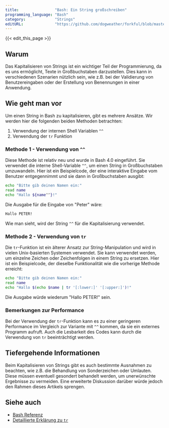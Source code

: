 ```yaml
---
title:                "Bash: Ein String großschreiben"
programming_language: "Bash"
category:             "Strings"
editURL:              "https://github.com/dogweather/forkful/blob/master/content/de/bash/capitalizing-a-string.md"
---
```


{{< edit_this_page >}}

## Warum
Das Kapitalisieren von Strings ist ein wichtiger Teil der Programmierung, da es uns ermöglicht, Texte in Großbuchstaben darzustellen. Dies kann in verschiedenen Szenarien nützlich sein, wie z.B. bei der Validierung von Benutzereingaben oder der Erstellung von Benennungen in einer Anwendung.

## Wie geht man vor
Um einen String in Bash zu kapitalisieren, gibt es mehrere Ansätze. Wir werden hier die folgenden beiden Methoden betrachten:
1. Verwendung der internen Shell Variablen `^^`
2. Verwendung der `tr` Funktion

### Methode 1 - Verwendung von `^^`
Diese Methode ist relativ neu und wurde in Bash 4.0 eingeführt. Sie verwendet die interne Shell-Variable `^^`, um einen String in Großbuchstaben umzuwandeln. Hier ist ein Beispielcode, der eine interaktive Eingabe vom Benutzer entgegennimmt und sie dann in Großbuchstaben ausgibt:

```Bash
echo "Bitte gib deinen Namen ein:"
read name
echo "Hallo ${name^^}!"
```

Die Ausgabe für die Eingabe von "Peter" wäre:

```Bash
Hallo PETER!
```

Wie man sieht, wird der String `^^` für die Kapitalisierung verwendet.

### Methode 2 - Verwendung von `tr`
Die `tr`-Funktion ist ein älterer Ansatz zur String-Manipulation und wird in vielen Unix-basierten Systemen verwendet. Sie kann verwendet werden, um einzelne Zeichen oder Zeichenfolgen in einem String zu ersetzen. Hier ist ein Beispielcode, der dieselbe Funktionalität wie die vorherige Methode erreicht:

```Bash
echo "Bitte gib deinen Namen ein:"
read name
echo "Hallo $(echo $name | tr '[:lower:]' '[:upper:]')!"
```

Die Ausgabe würde wiederum "Hallo PETER!" sein.

### Bemerkungen zur Performance
Bei der Verwendung der `tr`-Funktion kann es zu einer geringeren Performance im Vergleich zur Variante mit `^^` kommen, da sie ein externes Programm aufruft. Auch die Lesbarkeit des Codes kann durch die Verwendung von `tr` beeinträchtigt werden.

## Tiefergehende Informationen
Beim Kapitalisieren von Strings gibt es auch bestimmte Ausnahmen zu beachten, wie z.B. die Behandlung von Sonderzeichen oder Umlauten. Diese müssen eventuell gesondert behandelt werden, um unerwünschte Ergebnisse zu vermeiden. Eine erweiterte Diskussion darüber würde jedoch den Rahmen dieses Artikels sprengen.

## Siehe auch
- [Bash Referenz](https://www.gnu.org/software/bash/manual/bashref.html)
- [Detaillierte Erklärung zu `tr`](https://linux.die.net/man/1/tr)